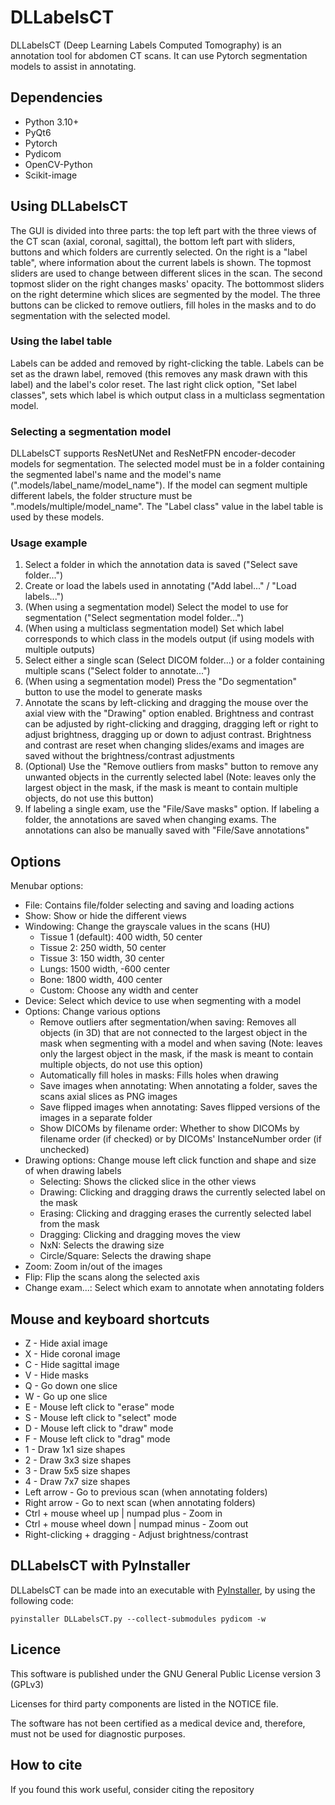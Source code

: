 # DLLabelsCT

DLLabelsCT (Deep Learning Labels Computed Tomography) is an annotation tool for abdomen CT scans. It can use Pytorch segmentation models to assist in annotating.

## Dependencies

- Python 3.10+
- PyQt6
- Pytorch
- Pydicom
- OpenCV-Python
- Scikit-image

## Using DLLabelsCT

The GUI is divided into three parts: the top left part with the three views of the CT scan (axial, coronal, sagittal), the bottom left part with sliders, buttons and which folders are currently selected. On the right is a "label table", where information about the current labels is shown.
The topmost sliders are used to change between different slices in the scan. The second topmost slider on the right changes masks' opacity. The bottommost sliders on the right determine which slices are segmented by the model. The three buttons can be clicked to remove outliers, fill holes in the masks and to do segmentation with the selected model.

### Using the label table

Labels can be added and removed by right-clicking the table. Labels can be set as the drawn label, removed (this removes any mask drawn with this label) and the label's color reset. The last right click option, "Set label classes", sets which label is which output class in a multiclass segmentation model.  

### Selecting a segmentation model

DLLabelsCT supports ResNetUNet and ResNetFPN encoder-decoder models for segmentation. The selected model must be in a folder containing the segmented label's name and the model's name (".models/label_name/model_name"). If the model can segment multiple different labels, the folder structure must be ".models/multiple/model_name". The "Label class" value in the label table is used by these models.

### Usage example

1. Select a folder in which the annotation data is saved ("Select save folder...")
2. Create or load the labels used in annotating ("Add label..." / "Load labels...")
3. (When using a segmentation model) Select the model to use for segmentation ("Select segmentation model folder...")
4. (When using a multiclass segmentation model) Set which label corresponds to which class in the models output (if using models with multiple outputs)
5. Select either a single scan (Select DICOM folder...) or a folder containing multiple scans ("Select folder to annotate...")
6. (When using a segmentation model) Press the "Do segmentation" button to use the model to generate masks
7. Annotate the scans by left-clicking and dragging the mouse over the axial view with the "Drawing" option enabled. Brightness and contrast can be adjusted by right-clicking and dragging, dragging left or right to adjust brightness, dragging up or down to adjust contrast. Brightness and contrast are reset when changing slides/exams and images are saved without the brightness/contrast adjustments
8. (Optional) Use the "Remove outliers from masks" button to remove any unwanted objects in the currently selected label (Note: leaves only the largest object in the mask, if the mask is meant to contain multiple objects, do not use this button)
9. If labeling a single exam, use the "File/Save masks" option. If labeling a folder, the annotations are saved when changing exams. The annotations can also be manually saved with "File/Save annotations"

## Options

Menubar options:

- File: Contains file/folder selecting and saving and loading actions
- Show: Show or hide the different views
- Windowing: Change the grayscale values in the scans (HU)
  - Tissue 1 (default): 400 width, 50 center
  - Tissue 2: 250 width, 50 center
  - Tissue 3: 150 width, 30 center
  - Lungs: 1500 width, -600 center
  - Bone: 1800 width, 400 center 
  - Custom: Choose any width and center
- Device: Select which device to use when segmenting with a model
- Options: Change various options
  - Remove outliers after segmentation/when saving: Removes all objects (in 3D) that are not connected to the largest object in the mask when segmenting with a model and when saving (Note: leaves only the largest object in the mask, if the mask is meant to contain multiple objects, do not use this option)
  - Automatically fill holes in masks: Fills holes when drawing
  - Save images when annotating: When annotating a folder, saves the scans axial slices as PNG images
  - Save flipped images when annotating: Saves flipped versions of the images in a separate folder
  - Show DICOMs by filename order: Whether to show DICOMs by filename order (if checked) or by DICOMs' InstanceNumber order (if unchecked)
- Drawing options: Change mouse left click function and shape and size of when drawing labels
  - Selecting: Shows the clicked slice in the other views
  - Drawing: Clicking and dragging draws the currently selected label on the mask
  - Erasing: Clicking and dragging erases the currently selected label from the mask
  - Dragging: Clicking and dragging moves the view
  - NxN: Selects the drawing size
  - Circle/Square: Selects the drawing shape
- Zoom: Zoom in/out of the images
- Flip: Flip the scans along the selected axis
- Change exam...: Select which exam to annotate when annotating folders

## Mouse and keyboard shortcuts

- Z - Hide axial image
- X - Hide coronal image
- C - Hide sagittal image
- V - Hide masks
- Q - Go down one slice
- W - Go up one slice
- E - Mouse left click to "erase" mode
- S - Mouse left click to "select" mode
- D - Mouse left click to "draw" mode
- F - Mouse left click to "drag" mode
- 1 - Draw 1x1 size shapes
- 2 - Draw 3x3 size shapes
- 3 - Draw 5x5 size shapes
- 4 - Draw 7x7 size shapes
- Left arrow - Go to previous scan (when annotating folders)
- Right arrow - Go to next scan (when annotating folders)
- Ctrl + mouse wheel up | numpad plus - Zoom in
- Ctrl + mouse wheel down | numpad minus - Zoom out
- Right-clicking + dragging - Adjust brightness/contrast

## DLLabelsCT with PyInstaller 

DLLabelsCT can be made into an executable with [PyInstaller](https://pyinstaller.org/en/stable/), by using the following code:

```
pyinstaller DLLabelsCT.py --collect-submodules pydicom -w
```

## Licence

This software is published under the GNU General Public License version 3 (GPLv3)

Licenses for third party components are listed in the NOTICE file.

The software has not been certified as a medical device and, therefore, must not be used for diagnostic purposes.

## How to cite

If you found this work useful, consider citing the repository
